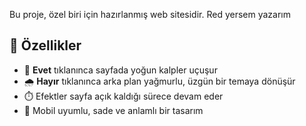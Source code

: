 
Bu proje, özel biri için hazırlanmış web sitesidir. Red yersem yazarım

## 🎯 Özellikler

- 💌 **Evet** tıklanınca sayfada yoğun kalpler uçuşur
- 🌧️ **Hayır** tıklanınca arka plan yağmurlu, üzgün bir temaya dönüşür
- ⏱️ Efektler sayfa açık kaldığı sürece devam eder
- 📱 Mobil uyumlu, sade ve anlamlı bir tasarım


